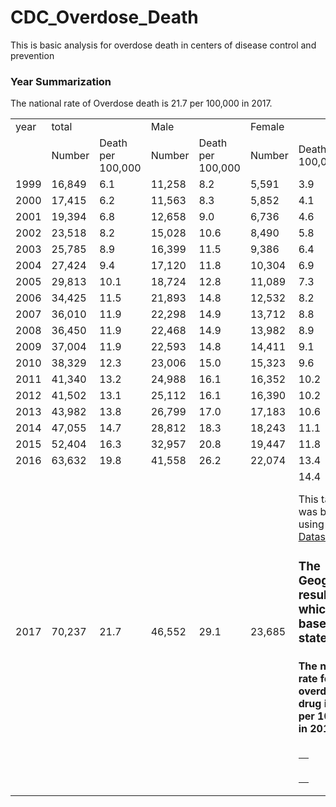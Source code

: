 # CDC_Overdose_Death
This is basic analysis for overdose death in centers of disease control and prevention 
### Year Summarization
The national rate of Overdose death is 21.7 per 100,000 in 2017.


<table>
<tr>
<td colspan=1>year  <td colspan=2>total <td colspan=2 > Male <td colspan=2> Female
<tr>
<td colspan=1>  <td>Number <td> Death per 100,000  <td>Number <td> Death per 100,000  <td>Number <td> Death per 100,000
<tr>
<td >1999 <td >16,849 <td>6.1<td>11,258 <td>8.2 <td>5,591 <td> 3.9
<tr>
<td >2000 <td >17,415 <td>6.2<td>11,563 <td>8.3 <td>5,852 <td> 4.1
<tr>
<td >2001 <td >19,394 <td>6.8<td>12,658 <td>9.0 <td>6,736 <td> 4.6
<tr>
<td >2002 <td >23,518 <td>8.2<td>15,028 <td>10.6 <td>8,490 <td> 5.8
<tr>
<td >2003 <td >25,785 <td>8.9<td>16,399 <td>11.5  <td>9,386 <td> 6.4
<tr>
<td >2004 <td >27,424 <td>9.4<td>17,120  <td>11.8   <td>10,304  <td> 6.9
<tr>
<td >2005 <td >29,813 <td>10.1<td>18,724 <td>12.8   <td>11,089  <td>7.3 
<tr>
<td >2006 <td >34,425  <td>11.5<td>21,893 <td>14.8   <td>12,532  <td>8.2
<tr>
<td >2007 <td >36,010  <td>11.9<td>22,298 <td>14.9   <td>13,712  <td>8.8
<tr>
<td >2008 <td >36,450  <td>11.9<td>22,468 <td>14.9   <td>13,982  <td>8.9
<tr>
<td >2009 <td >37,004  <td>11.9<td>22,593 <td>14.8   <td>14,411  <td>9.1
<tr>
<td >2010 <td >38,329  <td>12.3<td>23,006 <td>15.0  <td>15,323  <td>9.6
<tr>
<td >2011 <td >41,340  <td>13.2<td>24,988 <td>16.1  <td>16,352  <td>10.2
<tr>
<td >2012 <td >41,502  <td>13.1<td>25,112 <td>16.1  <td>16,390  <td>10.2
<tr>
<td >2013 <td >43,982  <td>13.8<td>26,799 <td>17.0  <td>17,183  <td>10.6
<tr>
<td >2014 <td >47,055  <td>14.7<td>28,812 <td>18.3  <td>18,243  <td>11.1
<tr>
<td >2015 <td >52,404  <td>16.3<td>32,957 <td>20.8  <td>19,447  <td>11.8
<tr>
<td >2016 <td >63,632  <td>19.8<td>41,558 <td>26.2  <td>22,074  <td>13.4
<tr>
<td >2017 <td >70,237  <td>21.7<td>46,552 <td>29.1  <td>23,685  <td>14.4

This table was built using [CDC Dataset](https://www.cdc.gov/nchs/nvss/vsrr/drug-overdose-data.html).
<table>
  

### The Geographic results which based on state###
#### The national rate for overdose drug is 21.7 per 100000 in 2017 ####

<table>
<tr>
<td>
<table>
